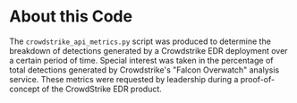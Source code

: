 # About this Code

The `crowdstrike_api_metrics.py` script was produced to determine the breakdown of detections generated by a Crowdstrike EDR deployment over a certain period of time.  Special interest was taken in the percentage of total detections generated by Crowdstrike's "Falcon Overwatch" analysis service.  These metrics were requested by leadership during a proof-of-concept of the CrowdStrike EDR product.
